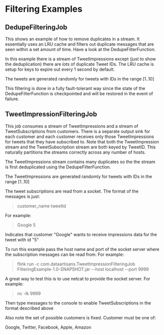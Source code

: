 # Filtering Examples
## DedupeFilteringJob

This shows an example of how to remove duplicates in a stream.  It essentially uses an LRU cache and filters out duplicate messages that are seen within a set amount of time.  Have a look at the DedupeFilterFunction.

In this example there is a stream of TweetImpressions except (just to show the deduplication) there are *lots* of duplicate Tweet IDs.  The LRU cache is setup for keys to expire out every 1 second by default.

The tweets are generated randomly for tweets with IDs in the range [1..10]

This filtering is done in a fully fault-tolerant way since the state of the DedupeFilterFunction is checkpointed and will be restored in the event of failure.

## TweetImpressionFilteringJob
This job consumes a stream of TweetImpressions and a stream of TweetSubscriptions from customers. There is a separate output sink for each customer and each customer receives only those TweetImpressions for tweets that they have subscribed to.  Note that both the TweetImpression stream and the TweetSubscription stream are both keyed by TweetID.  This naturally partitions the streams correctly across any number of hosts.

The TweetImpressions stream contains many duplicates so the the stream is first deduplicated using the DedupeFilterFunction.

The TweetImpressions are generated randomly for tweets with IDs in the range [1..10]

The tweet subscriptions are read from a socket.  The format of the messages is just:
> customer_name tweetId

For example:

>  Google 5
  
Indicates that customer "Google" wants to receive impressions data for the tweet with id "5"

To run this example pass the host name and port of the socket server where the subscription
messages can be read from.  For example:

> flink run -c com.dataartisans.TweetImpressionFilteringJob FilteringExample-1.0-SNAPSHOT.jar --host localhost --port 9999

A great way to test this is to use netcat to provide the socket server.  For example:

> nc -lk 9999

Then type messages to the console to enable TweetSubscriptions in the format described above

Also note the set of possible customers is fixed.  Customer must be one of:

Google, Twitter, Facebook, Apple, Amazon

